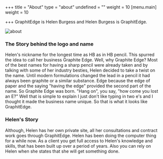 +++
title = "About"
type = "about"
undefined = ""
weight = 10
[menu.main]
weight = 10

+++
GraphitEdge is Helen Burgess and Helen Burgess is GraphitEdge. 

![about](../images/mac.jpg)

### The Story behind the logo and name

Helen's nickname for the longest time as HB as in HB pencil. This spurred the idea to call her business Graphite Edge. Well, why Graphite Edge? Most of the best names for having a sharp pencil were already taken and by talking with some of her industry besties, Helen decided to take a twist on the name. Until modern formulations changed the lead in a pencil it had always been graphite or a similar substance. Edge because the edge of paper and the saying "having the edge" provided the second part of the name. 
So Graphite Edge was born. "Hang on", you say, "how come you lost an E?" Well that is simple to explain I just don't like typing in two e's and I thought it made the business name unique. So that is what it looks like GraphitEdge. 

### Helen's Story

Although, Helen has her own private site, all her consultations and contract work goes through GraphitEdge. Helen has been doing the computer thing for a while now. 
As a client you get full access to Helen's knowledge and skills, that has been built up over a period of years. Also you can rely on Helen when she states that she will get something done. 
